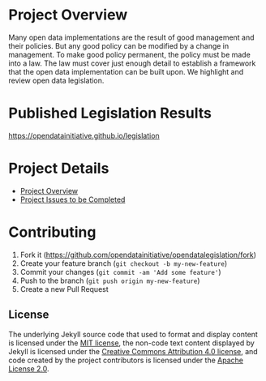 # Project Overview
Many open data implementations are the result of good management and their policies. But any good policy can be modified by a change in management. To make good policy permanent, the policy must be made into a law. The law must cover just enough detail to establish a framework that the open data implementation can be built upon. We highlight and review open data legislation.

# Published Legislation Results
https://opendatainitiative.github.io/legislation

# Project Details
* [Project Overview](https://github.com/opendatainitiative/opendatalegislation/wiki)
* [Project Issues to be Completed](https://github.com/opendatainitiative/opendatalegislation/issues)

# Contributing
1. Fork it (https://github.com/opendatainitiative/opendatalegislation/fork)
2. Create your feature branch (`git checkout -b my-new-feature`)
3. Commit your changes (`git commit -am 'Add some feature'`)
4. Push to the branch (`git push origin my-new-feature`)
5. Create a new Pull Request

## License
The underlying Jekyll source code that used to format and display content is licensed under the [MIT license](http://opensource.org/licenses/mit-license.php), the non-code text content displayed by Jekyll is licensed under the [Creative Commons Attribution 4.0 license](http://creativecommons.org/licenses/by/4.0/), and code created by the project contributors is licensed under the [Apache License 2.0](https://www.apache.org/licenses/LICENSE-2.0.html).